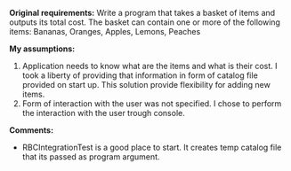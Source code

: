 **Original requirements:**
Write a program that takes a basket of items and outputs its total cost.
The basket can contain one or more of the following items: Bananas, Oranges, Apples, Lemons, Peaches

**My assumptions:**
1. Application needs to know what are the items and what is their cost. 
I took a liberty of providing that information in form of catalog file provided on start up.
This solution provide flexibility for adding new items.
2. Form of interaction with the user was not specified.
 I chose to perform the interaction with the user trough console.
 
**Comments:** 
- RBCIntegrationTest is a good place to start. It creates temp catalog file that its passed as program argument. 
